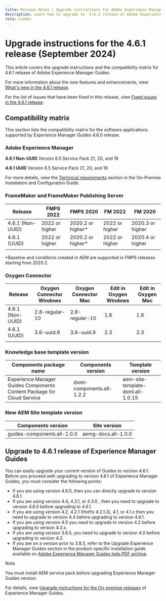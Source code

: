 ```yaml
---
title: Release Notes | Upgrade instructions for Adobe Experience Manager Guides 4.6.1 release
description: Learn how to upgrade to  4.6.1 release of Adobe Experience Manager Guides
role: Leader
---
```

# Upgrade instructions for the 4.6.1 release (September 2024)

This article covers the upgrade instructions and the  compatibility matrix for 4.6.1 release of Adobe Experience Manager Guides.

For more information about the new features and enhancements, view [What's new in the 4.6.1 release](../release-info/whats-new-4-6-1.md).

For the list of issues that have been fixed in this release, view [Fixed issues in the 4.6.1 release](../release-info/fixed-issues-4-6-0.md).

## Compatibility matrix

This section lists the compatibility matrix for the software applications supported by Experience Manager Guides 4.6.0 release. 

### Adobe Experience Manager

**4.6.1 Non-UUID**
Version 6.5 Service Pack 21, 20, and 19

**4.6.1 UUID**
Version 6.5 Service Pack 21, 20, and 19

For more details, view the [Technical requirements](../install-guide/download-install-technical-requirements.md) section in the On-Premise Installation and Configuration Guide.

### FrameMaker and FrameMaker Publishing Server

|Release| FMPS 2022 | FMPS 2020 | FM 2022 | FM 2020 |
| --- | --- | --- | --- | --- |
|4.6.1 (Non-UUID)| 2022 or higher |2020.2 or higher* | 2022 or higher | 2020.3 or higher |
|4.6.1 (UUID) | 2022 or higher | 2020.2 or higher*  | 2022 or higher | 2020.4 or higher |
| | | | |

*Baseline and conditions created in AEM are supported in FMPS releases starting from 2020.2.

### Oxygen Connector

| Release | Oxygen Connector Windows | Oxygen Connector Mac | Edit in Oxygen Windows | Edit in Oxygen Mac |  
| --- | --- | --- |--- |--- |
| 4.6.1 (Non-UUID)|  2.8-regular-10| 2.8-regular-10 |  1.6 | 1.6  |
| 4.6.1 (UUID) | 3.6-uuid.9|3.6-uuid.9 |2.3 | 2.3  |
|  |  |   |  

### Knowledge base template version

|Components package name| Components version | Template version|
|---|---|---|
|Experience Manager Guides Components Content Package for Cloud Service|dxml-components.all-1.2.2| aem-site-template-dxml.all-1.0.15|

### New AEM Site template version


| Components version | Site version|
|---|---|
|guides-components.all-1.0.0|aemg-docs.all-1.0.0 |

## Upgrade to 4.6.1 release of Experience Manager Guides

You can easily upgrade your current version of Guides to version 4.6.1. Before you proceed with upgrading to version 4.6.1 of Experience Manager Guides, you must consider the following points:

- If you are using version 4.6.0, then you can directly upgrade to version 4.6.1.
- If you are using version 4.4, 4.3.1, or 4.3.0 , then you need to upgrade to version 4.6.0 before upgrading to 4.6.1. 
- If you are using version 4.2, 4.2.1 (Hotfix 4.2.1.3), 4.1, or 4.1.x then you need to upgrade to version 4.4 before upgrading to version 4.6.1.
- If you are using version 4.0 you need to upgrade to version 4.2 before upgrading to version 4.3.x.
- If you are using version 3.8.5, you need to upgrade to version 4.0 before upgrading to version 4.2.
- If you are on a version prior to 3.8.5, refer to the Upgrade Experience Manager Guides section in the product-specific installation guide available on [Adobe Experience Manager Guides help PDF archive](https://helpx.adobe.com/xml-documentation-for-experience-manager/archive.html).

>[!NOTE]
>
>You must install AEM service pack before upgrading Experience Manager Guides version.

For details, view [Upgrade instructions for the On-premise releases](../install-guide/upgrade-xml-documentation.md) of Experience Manager Guides.
